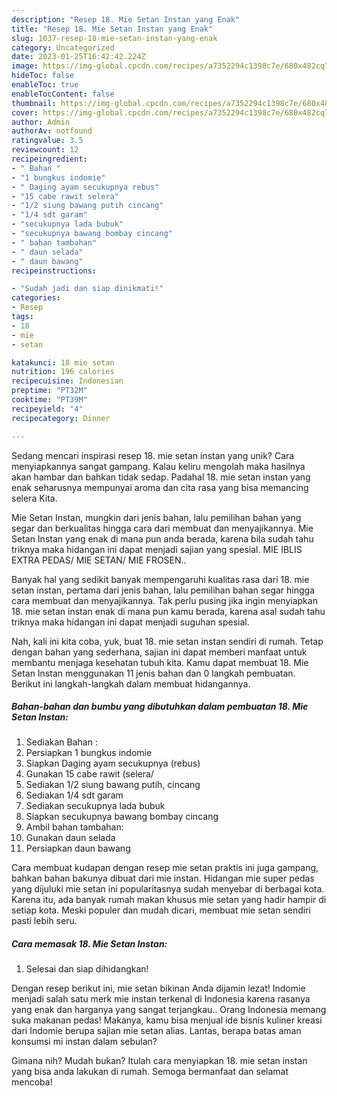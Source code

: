 ```yaml
---
description: "Resep 18. Mie Setan Instan yang Enak"
title: "Resep 18. Mie Setan Instan yang Enak"
slug: 1037-resep-18-mie-setan-instan-yang-enak
category: Uncategorized
date: 2023-01-25T16:42:42.224Z
image: https://img-global.cpcdn.com/recipes/a7352294c1398c7e/680x482cq70/18-mie-setan-instan-foto-resep-utama.jpg
hideToc: false
enableToc: true
enableTocContent: false
thumbnail: https://img-global.cpcdn.com/recipes/a7352294c1398c7e/680x482cq70/18-mie-setan-instan-foto-resep-utama.jpg
cover: https://img-global.cpcdn.com/recipes/a7352294c1398c7e/680x482cq70/18-mie-setan-instan-foto-resep-utama.jpg
author: Admin
authorAv: notfound
ratingvalue: 3.5
reviewcount: 12
recipeingredient:
- " Bahan "
- "1 bungkus indomie"
- " Daging ayam secukupnya rebus"
- "15 cabe rawit selera"
- "1/2 siung bawang putih cincang"
- "1/4 sdt garam"
- "secukupnya lada bubuk"
- "secukupnya bawang bombay cincang"
- " bahan tambahan"
- " daun selada"
- " daun bawang"
recipeinstructions:

- "Sudah jadi dan siap dinikmati!"
categories:
- Resep
tags:
- 18
- mie
- setan

katakunci: 18 mie setan 
nutrition: 196 calories
recipecuisine: Indonesian
preptime: "PT32M"
cooktime: "PT39M"
recipeyield: "4"
recipecategory: Dinner

---
```





Sedang mencari inspirasi resep 18. mie setan instan yang unik? Cara menyiapkannya sangat gampang. Kalau keliru mengolah maka hasilnya akan hambar dan bahkan tidak sedap. Padahal 18. mie setan instan yang enak seharusnya mempunyai aroma dan cita rasa yang bisa memancing selera Kita.





Mie Setan Instan, mungkin dari jenis bahan, lalu pemilihan bahan yang segar dan berkualitas hingga cara dari membuat dan menyajikannya. Mie Setan Instan yang enak di mana pun anda berada, karena bila sudah tahu triknya maka hidangan ini dapat menjadi sajian yang spesial. MIE IBLIS EXTRA PEDAS/ MIE SETAN/ MIE FROSEN..

Banyak hal yang sedikit banyak mempengaruhi kualitas rasa dari 18. mie setan instan, pertama dari jenis bahan, lalu pemilihan bahan segar hingga cara membuat dan menyajikannya. Tak perlu pusing jika ingin menyiapkan 18. mie setan instan enak di mana pun kamu berada, karena asal sudah tahu triknya maka hidangan ini dapat menjadi suguhan spesial.






Nah, kali ini kita coba, yuk, buat 18. mie setan instan sendiri di rumah. Tetap dengan bahan yang sederhana, sajian ini dapat memberi manfaat untuk membantu menjaga kesehatan tubuh kita. Kamu dapat membuat 18. Mie Setan Instan menggunakan 11 jenis bahan dan 0 langkah pembuatan. Berikut ini langkah-langkah dalam membuat hidangannya.

<!--inarticleads1-->

##### Bahan-bahan dan bumbu yang dibutuhkan dalam pembuatan 18. Mie Setan Instan:

1. Sediakan  Bahan :
1. Persiapkan 1 bungkus indomie
1. Siapkan  Daging ayam secukupnya (rebus)
1. Gunakan 15 cabe rawit (selera/
1. Sediakan 1/2 siung bawang putih, cincang
1. Sediakan 1/4 sdt garam
1. Sediakan secukupnya lada bubuk
1. Siapkan secukupnya bawang bombay cincang
1. Ambil  bahan tambahan:
1. Gunakan  daun selada
1. Persiapkan  daun bawang


Cara membuat kudapan dengan resep mie setan praktis ini juga gampang, bahkan bahan bakunya dibuat dari mie instan. Hidangan mie super pedas yang dijuluki mie setan ini popularitasnya sudah menyebar di berbagai kota. Karena itu, ada banyak rumah makan khusus mie setan yang hadir hampir di setiap kota. Meski populer dan mudah dicari, membuat mie setan sendiri pasti lebih seru. 

<!--inarticleads2-->

##### Cara memasak 18. Mie Setan Instan:


1. Selesai dan siap dihidangkan!

Dengan resep berikut ini, mie setan bikinan Anda dijamin lezat! Indomie menjadi salah satu merk mie instan terkenal di Indonesia karena rasanya yang enak dan harganya yang sangat terjangkau.. Orang Indonesia memang suka makanan pedas! Makanya, kamu bisa menjual ide bisnis kuliner kreasi dari Indomie berupa sajian mie setan alias. Lantas, berapa batas aman konsumsi mi instan dalam sebulan? 

Gimana nih? Mudah bukan? Itulah cara menyiapkan 18. mie setan instan yang bisa anda lakukan di rumah. Semoga bermanfaat dan selamat mencoba!
